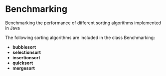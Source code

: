 # Benchmarking
Benchmarking the performance of different sorting algorithms implemented in Java

The following sorting algorithms are included in the class Benchmarking:
- **bubblesort**
- **selectionsort**
- **insertionsort**
- **quicksort**
- **mergesort**

